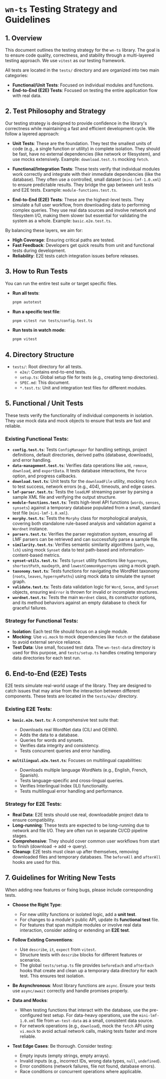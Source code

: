 # `wn-ts` Testing Strategy and Guidelines

## 1. Overview

This document outlines the testing strategy for the `wn-ts` library. The goal is to ensure code quality, correctness, and stability through a multi-layered testing approach. We use `vitest` as our testing framework.

All tests are located in the `tests/` directory and are organized into two main categories:
- **Functional/Unit Tests**: Focused on individual modules and functions.
- **End-to-End (E2E) Tests**: Focused on testing the entire application flow with real data.

## 2. Test Philosophy and Strategy

Our testing strategy is designed to provide confidence in the library's correctness while maintaining a fast and efficient development cycle. We follow a layered approach:

- **Unit Tests**: These are the foundation. They test the smallest units of code (e.g., a single function or utility) in complete isolation. They should be fast, have no external dependencies (like network or filesystem), and use mocks extensively. Example: `download.test.ts` mocking `fetch`.

- **Functional/Integration Tests**: These tests verify that individual modules work correctly and integrate with their immediate dependencies (like the database). They often use a controlled, small dataset (`mini-lmf-1.0.xml`) to ensure predictable results. They bridge the gap between unit tests and E2E tests. Example: `module-functions.test.ts`.

- **End-to-End (E2E) Tests**: These are the highest-level tests. They simulate a full user workflow, from downloading data to performing complex queries. They use real data sources and involve network and filesystem I/O, making them slower but essential for validating the system as a whole. Example: `basic.e2e.test.ts`.

By balancing these layers, we aim for:
- **High Coverage**: Ensuring critical paths are tested.
- **Fast Feedback**: Developers get quick results from unit and functional tests during development.
- **Reliability**: E2E tests catch integration issues before releases.

## 3. How to Run Tests

You can run the entire test suite or target specific files.

- **Run all tests**:
  ```bash
  pnpm autotest
  ```
- **Run a specific test file**:
  ```bash
  pnpm vitest run tests/config.test.ts
  ```
- **Run tests in watch mode**:
  ```bash
  pnpm vitest
  ```

## 4. Directory Structure

- `tests/`: Root directory for all tests.
  - `e2e/`: Contains end-to-end tests.
  - `setup.ts`: Global setup file for tests (e.g., creating temp directories).
  - `SPEC.md`: This document.
  - `*.test.ts`: Unit and integration test files for different modules.

## 5. Functional / Unit Tests

These tests verify the functionality of individual components in isolation. They use mock data and mock objects to ensure that tests are fast and reliable.

### Existing Functional Tests:

- **`config.test.ts`**: Tests `ConfigManager` for handling settings, project definitions, default directories, derived paths (database, downloads), and error handling.
- **`data-management.test.ts`**: Verifies data operations like `add`, `remove`, `download`, and `exportData`. It tests database interactions, the `force` option, and progress callbacks.
- **`download.test.ts`**: Unit tests for the `downloadFile` utility, mocking `fetch` to test success, network errors (e.g., 404), timeouts, and edge cases.
- **`lmf-parser.test.ts`**: Tests the `loadLMF` streaming parser by parsing a sample XML file and verifying the output structure.
- **`module-functions.test.ts`**: Tests high-level API functions (`words`, `senses`, `synsets`) against a temporary database populated from a small, standard test file (`mini-lmf-1.0.xml`).
- **`morphy.test.ts`**: Tests the `Morphy` class for morphological analysis, covering both standalone rule-based analysis and validation against a `Wordnet` instance.
- **`parsers.test.ts`**: Verifies the parser registration system, ensuring all LMF parsers can be retrieved and can successfully parse a sample file.
- **`similarity.test.ts`**: Verifies semantic similarity algorithms (`path`, `wup`, `lch`) using mock `Synset` data to test path-based and information-content-based metrics.
- **`synset-utils.test.ts`**: Tests `Synset` utility functions like `hypernyms`, `shortestPath`, `maxDepth`, and `lowestCommonHypernyms` using a mock graph.
- **`taxonomy.test.ts`**: Tests functions for navigating the WordNet taxonomy (`roots`, `leaves`, `hypernymPaths`) using mock data to simulate the synset graph.
- **`validate.test.ts`**: Tests data validation logic for `Word`, `Sense`, and `Synset` objects, ensuring `WnError` is thrown for invalid or incomplete structures.
- **`wordnet.test.ts`**: Tests the main `Wordnet` class, its constructor options, and its method behaviors against an empty database to check for graceful failures.

### Strategy for Functional Tests:

- **Isolation**: Each test file should focus on a single module.
- **Mocking**: Use `vi.mock` to mock dependencies like `fetch` or the database to avoid external service reliance.
- **Test Data**: Use small, focused test data. The `wn-test-data` directory is used for this purpose, and `tests/setup.ts` handles creating temporary data directories for each test run.

## 6. End-to-End (E2E) Tests

E2E tests simulate real-world usage of the library. They are designed to catch issues that may arise from the interaction between different components. These tests are located in the `tests/e2e/` directory.

### Existing E2E Tests:

- **`basic.e2e.test.ts`**: A comprehensive test suite that:
  - Downloads real WordNet data (CILI and OEWN).
  - Adds the data to a database.
  - Queries for words and synsets.
  - Verifies data integrity and consistency.
  - Tests concurrent queries and error handling.

- **`multilingual.e2e.test.ts`**: Focuses on multilingual capabilities:
  - Downloads multiple language WordNets (e.g., English, French, Spanish).
  - Tests language-specific and cross-lingual queries.
  - Verifies Interlingual Index (ILI) functionality.
  - Tests multilingual error handling and performance.

### Strategy for E2E Tests:

- **Real Data**: E2E tests should use real, downloadable project data to ensure compatibility.
- **Long-running**: These tests are expected to be long-running due to network and file I/O. They are often run in separate CI/CD pipeline stages.
- **Comprehensive**: They should cover common user workflows from start to finish (download -> add -> query).
- **Cleanup**: E2E tests must clean up after themselves, removing downloaded files and temporary databases. The `beforeAll` and `afterAll` hooks are used for this.

## 7. Guidelines for Writing New Tests

When adding new features or fixing bugs, please include corresponding tests.

- **Choose the Right Type**:
  - For new utility functions or isolated logic, add a **unit test**.
  - For changes to a module's public API, update its **functional test** file.
  - For features that span multiple modules or involve real data interaction, consider adding or extending an **E2E test**.

- **Follow Existing Conventions**:
  - Use `describe`, `it`, `expect` from `vitest`.
  - Structure tests with `describe` blocks for different features or scenarios.
  - The global `tests/setup.ts` file provides `beforeEach` and `afterEach` hooks that create and clean up a temporary data directory for each test. This ensures test isolation.

- **Be Asynchronous**: Most library functions are `async`. Ensure your tests use `async/await` correctly and handle promises properly.

- **Data and Mocks**:
  - When testing functions that interact with the database, use the pre-configured test setup. For data-heavy operations, use the `mini-lmf-1.0.xml` file from `wn-test-data` as a small, consistent data source.
  - For network operations (e.g., `download`), mock the `fetch` API using `vi.mock` to avoid actual network calls, making tests faster and more reliable.

- **Test Edge Cases**: Be thorough. Consider testing:
  - Empty inputs (empty strings, empty arrays).
  - Invalid inputs (e.g., incorrect IDs, wrong data types, `null`, `undefined`).
  - Error conditions (network failures, file not found, database errors).
  - Race conditions or concurrent operations where applicable.

